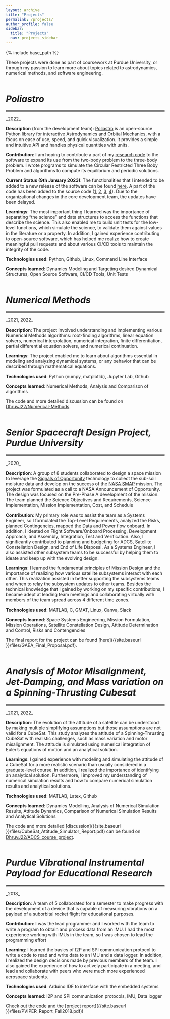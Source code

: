 ```yaml
---
layout: archive
title: "Projects"
permalink: /projects/
author_profile: false
sidebar:
  title: "Projects"
  nav: projects_sidebar
---
```


{% include base_path %}

These projects were done as part of coursework at Purdue University, or through my passion to learn more about topics related to astrodynamics, numerical methods, and software engineering.
<br>
<br>

# _Poliastro_
<hr style="border:2px solid grey">
_2022_

**Description** (from the development team): [Poliastro](https://docs.poliastro.space/en/stable/) is an open-source Python library for interactive Astrodynamics and Orbital Mechanics, with a focus on ease of use, speed, and quick visualization. It provides a simple and intuitive API and handles physical quantities with units.

**Contribution**: I am hoping to contribute a part of my [research code](https://github.com/DhruvJ22/Astrodynamics_Research) to the software to expand its use from the two-body problem to the three-body problem. I wrote programs to simulate the Circular Restricted Three Boby Problem and algorithms to compute its equilibrium and periodic solutions. 

**Current Status (9th January 2023)**: The functionalities that I intended to be added to a new release of the software can be found [here](https://github.com/poliastro/poliastro/tree/main/contrib/cr3bp_DhruvJ). A part of the code has been added to the source code ([1](https://github.com/poliastro/poliastro/tree/main/src/poliastro/threebody), [2](https://github.com/poliastro/poliastro/tree/main/src/poliastro/constants), [3](https://github.com/poliastro/poliastro/tree/main/src/poliastro/core/threebody), [4](https://github.com/poliastro/poliastro/tree/main/src/poliastro)). Due to the organizational changes in the core development team, the updates have been delayed.  

**Learnings**: The most important thing I learned was the importance of separating “the science” and data structures to access the functions that describe the science. This also enabled me to build unit tests for the low-level functions, which simulate the science, to validate them against values in the literature or a property. In addition, I gained experience contributing to open-source software, which has helped me realize how to create meaningful pull requests and about various CI/CD tools to maintain the integrity of the code. 

**Technologies used**: Python, Github, Linux, Command Line Interface

**Concepts learned**: Dynamics Modeling and Targeting desired Dynamical Structures, Open Source Software, CI/CD Tools, Unit Tests
<br>
<br>

# _Numerical Methods_
<hr style="border:2px solid grey">
_2021, 2022_

**Description**: The project involved understanding and implementing various Numerical Methods algorithms: root-finding algorithms, linear equation solvers, numerical interpolation, numerical integration, finite differentiation, partial differential equation solvers, and numerical continuation. 

**Learnings**: The project enabled me to learn about algorithms essential in modeling and analyzing dynamical systems, or any behavior that can be described through mathematical equations. 

**Technologies used**: Python (numpy, matplotlib), Jupyter Lab, Github

**Concepts learned**: Numerical Methods, Analysis and Comparison of algorithms

The code and more detailed discussion can be found on [DhruvJ22/Numerical-Methods](https://github.com/DhruvJ22/Numerical-Methods).
<br>
<br>

# _Senior Spacecraft Design Project, Purdue University_
<hr style="border:2px solid grey">
_2020_

**Description**: A group of 8 students collaborated to design a space mission to leverage the [Signals of Opportunity](https://ieeexplore.ieee.org/document/8520391) technology to collect the sub-soil moisture data and develop on the success of the [NASA SMAP](https://smap.jpl.nasa.gov/) mission. The project was formulated as a call to a NASA Announcement of Opportunity. The design was focused on the Pre-Phase A development of the mission. The team planned the Science Objectives and Requirements, Science Implementation, Mission Implementation, Cost, and Schedule

**Contribution**: My primary role was to assist the team as a Systems Engineer, so I formulated the Top-Level Requirements, analyzed the Risks, planned Contingencies, mapped the Data and Power flow onboard. In addition, I ideated on Flight Software/Onboard Processing, Development Approach, and Assembly, Integration, Test and Verification. Also, I significantly contributed to planning and budgeting for ADCS, Satellite Constellation Design, and End of Life Disposal. As a Systems Engineer, I also assisted other subsystem teams to be successful by helping them to ideate and keep up with the evolving design. 

**Learnings**: I learned the fundamental principles of Mission Design and the importance of realizing how various satellite subsystems interact with each other. This realization assisted in better supporting the subsystems teams and when to relay the subsystem updates to other teams. Besides the technical knowledge that I gained by working on my specific contributions, I became adept at leading team meetings and collaborating virtually with members of the team spread across 4 different time zones.

**Technologies used**: MATLAB, C, GMAT, Linux, Canva, Slack  

**Concepts learned**: Space Systems Engineering, Mission Formulation, Mission Operations, Satellite Constellation Design, Attitude Determination and Control, Risks and Contengencies

The final report for the project can be found [here]({{site.baseurl }}/files/GAEA_Final_Proposal.pdf).
<br>
<br>

# _Analysis of Motor Misalignment, Jet-Damping, and Mass variation on a Spinning-Thrusting Cubesat_
<hr style="border:2px solid grey">
_2021, 2022_

**Description**: The evolution of the attitude of a satellite can be understood by making multiple simplifying assumptions but those assumptions are not valid for a CubeSat. This study analyzes the attitude of a Spinning-Thrusting CubeSat with realistic challenges, such as mass variation and motor misalignment. The attitude is simulated using numerical integration of Euler’s equations of motion and an analytical solution. 

**Learnings**: I gained experience with modeling and simulating the attitude of a CubeSat for a more realistic scenario than usually considered in a graduate-level course. In addition, I realized the importance of identifying an analytical solution. Furthermore, I improved my understanding of numerical simulation results and how to compare numerical simulation results and analytical solutions.

**Technologies used**: MATLAB, Latex, Github

**Concepts learned**: Dynamics Modelling, Analysis of Numerical Simulation Results, Attitude Dynamics, Comparison of Numerical Simulation Results and Analytical Solutions

The code and more detailed [discussion]({{site.baseurl }}/files/CubeSat_Attitude_Simulator_Report.pdf) can be found on [DhruvJ22/ADCS_course_project](https://github.com/DhruvJ22/ADCS_course_project).
<br>
<br>

# _Purdue Vibrational Instrumental Payload for Educational Research_
<hr style="border:2px solid grey">
_2018_

**Description**: A team of 5 collaborated for a semester to make progress with the development of a device that is capable of measuring vibrations on a payload of a suborbital rocket flight for educational purposes. 

**Contribution**: I was the lead programmer and I worked with the team to write a program to obtain and process data from an IMU. I had the most experience working with IMUs in the team, so I was chosen to lead the programming effort

**Learning**: I learned the basics of I2P and SPI communication protocol to write a code to read and write data to an IMU and a data logger. In addition, I realized the design decisions made by previous members of the team. I also gained the experience of how to actively participate in a meeting, and lead and collaborate with peers who were much more experienced aerospace students. 

**Technologies used**: Arduino IDE to interface with the embedded systems

**Concepts learned**: I2P and SPI communication protocols, IMU, Data logger

Check out the [code](https://github.com/DhruvJ22/ADCS_course_project/blob/main/misc/PVIPER_CODE5_FALL2018.ino) and the [project report]({{site.baseurl }}/files/PVIPER_Report_Fall2018.pdf)!
